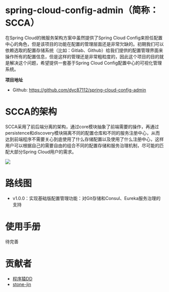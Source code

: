 # spring-cloud-config-admin（简称：SCCA）

在Spring Cloud的微服务架构方案中虽然提供了Spring Cloud Config来担任配置中心的角色，但是该项目的功能在配置的管理层面还是非常欠缺的。初期我们可以依赖选取的配置存储系统（比如：Gitlab、Github）给我们提供的配置管理界面来操作所有的配置信息，但是这样的管理还是非常粗粒度的，因此这个项目的目的就是解决这个问题，希望提供一套基于Spring Cloud Config配置中心的可视化管理系统。

**项目地址**

- Github: https://github.com/dyc87112/spring-cloud-config-admin

# SCCA的架构

SCCA采用了前后端分离的架构，通过core模块抽象了前端需要的操作，再通过persistence和discovery模块隔离不同的配置仓库和不同的服务注册中心，从而达到前端程序不需要关心到底使用了什么存储配置以及使用了什么注册中心，这样用户可以根据自己的需要自由的组合不同的配置存储和服务治理机制，尽可能的匹配大部分Spring Cloud用户的需求。

![](https://github.com/dyc87112/spring-cloud-config-admin/blob/master/statics/images/scca-arch.png)

# 路线图

- v1.0.0：实现基础版配置管理功能：对Git存储和Consul、Eureka服务治理的支持

# 使用手册

待完善

# 贡献者

- [程序猿DD](https://github.com/dyc87112)
- [stone-jin](https://github.com/stone-jin)